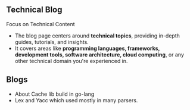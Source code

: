## Technical Blog

Focus on Technical Content
- The blog page centers around **technical topics**, providing in-depth guides, tutorials, and insights.
- It covers areas like **programming languages, frameworks, development tools, software architecture, cloud computing**, or any other technical domain you're experienced in.

## Blogs

- About Cache lib build in go-lang
- Lex and Yacc which used mostly in many parsers.
